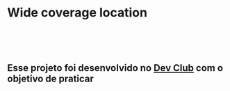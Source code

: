 <h1> Wide coverage location </h1>
<br> 
<br> 
<br> 
<h2> Esse projeto foi desenvolvido no <a href="https://rodolfomori.com.br/devclub" > Dev Club</a> com o objetivo de praticar </h2>
